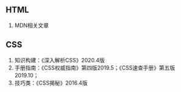 ## HTML

1. MDN相关文章

## CSS

1. 知识构建：《深入解析CSS》2020.4版
2. 手册指南：《CSS权威指南》第四版2019.5；《CSS速查手册》第五版2019.10；
3. 技巧类：《CSS揭秘》2016.4版

